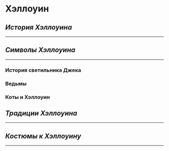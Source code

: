 # **Хэллоуин**

## _История Хэллоуина_
---

## _Символы Хэллоуина_
---
### **История светильника Джека**

### **Ведьмы**

### **Коты и Хэллоуин**

## _Традиции Хэллоуина_
---

## _Костюмы к Хэллоуину_
---
